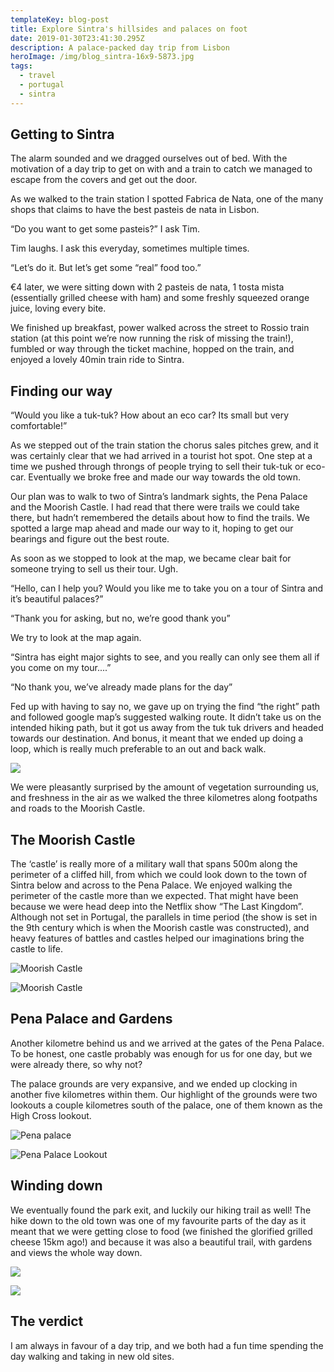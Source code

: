 ```yaml
---
templateKey: blog-post
title: Explore Sintra's hillsides and palaces on foot
date: 2019-01-30T23:41:30.295Z
description: A palace-packed day trip from Lisbon
heroImage: /img/blog_sintra-16x9-5873.jpg
tags:
  - travel
  - portugal
  - sintra
---
```

## Getting to Sintra

The alarm sounded and we dragged ourselves out of bed. With the motivation of a day trip to get on with and a train to catch we managed to escape from the covers and get out the door. 

As we walked to the train station I spotted Fabrica de Nata, one of the many shops that claims to have the best pasteis de nata in Lisbon.

“Do you want to get some pasteis?” I ask Tim.

Tim laughs. I ask this everyday, sometimes multiple times. 

“Let’s do it. But let’s get some “real” food too.” 

€4 later, we were sitting down with 2 pasteis de nata, 1 tosta mista (essentially grilled cheese with ham) and some freshly squeezed orange juice, loving every bite.

We finished up breakfast, power walked across the street to Rossio train station (at this point we’re now running the risk of missing the train!), fumbled or way through the ticket machine, hopped on the train, and enjoyed a lovely 40min train ride to Sintra. 

## Finding our way

“Would you like a tuk-tuk? How about an eco car? Its small but very comfortable!”

As we stepped out of the train station the chorus sales pitches grew, and it was certainly clear that we had arrived in a tourist hot spot. One step at a time we pushed through throngs of people trying to sell their tuk-tuk or eco-car. Eventually we broke free and made our way towards the old town. 

Our plan was to walk to two of Sintra’s landmark sights, the Pena Palace and the Moorish Castle. I had read that there were trails we could take there, but hadn’t remembered the details about how to find the trails. We spotted a large map ahead and made our way to it, hoping to get our bearings and figure out the best route.

As soon as we stopped to look at the map, we became clear bait for someone trying to sell us their tour. Ugh.

“Hello, can I help you? Would you like me to take you on a tour of Sintra and it’s beautiful palaces?”

“Thank you for asking, but no, we’re good thank you”

We try to look at the map again.

“Sintra has eight major sights to see, and you really can only see them all if you come on my tour....”

“No thank you, we’ve already made plans for the day”

Fed up with having to say no, we gave up on trying the find “the right” path and followed google map’s suggested walking route. It didn’t take us on the intended hiking path, but it got us away from the tuk tuk drivers and headed towards our destination. And bonus, it meant that we ended up doing a loop, which is really much preferable to an out and back walk.

![](/img/blog_sintra-5x7-4106.jpg)

We were pleasantly surprised by the amount of vegetation surrounding us, and freshness in the air as we walked the three kilometres along footpaths and roads to the Moorish Castle.

## The Moorish Castle

The ‘castle’ is really more of a military wall that spans 500m along the perimeter of a cliffed hill, from which we could look down to the town of Sintra below and across to the Pena Palace. We enjoyed walking the perimeter of the castle more than we expected. That might have been because we were head deep into the Netflix show “The Last Kingdom”. Although not set in Portugal, the parallels in time period (the show is set in the 9th century which is when the Moorish castle was constructed), and heavy features of battles and castles helped our imaginations bring the castle to life.

![Moorish Castle](/img/blog_sintra-5x7-5875.jpg)

![Moorish Castle](/img/blog_sintra-5x7-4130.jpg)

## Pena Palace and Gardens

Another kilometre behind us and we arrived at the gates of the Pena Palace. To be honest, one castle probably was enough for us for one day, but we were already there, so why not?

The palace grounds are very expansive, and we ended up clocking in another five kilometres within them. Our highlight of the grounds were two lookouts a couple kilometres south of the palace, one of them known as the High Cross lookout.

![Pena palace](/img/blog_sintra-5x7-5893.jpg)

![Pena Palace Lookout](/img/blog_sintra-16x9-5903.jpg)

## Winding down

We eventually found the park exit, and luckily our hiking trail as well! The hike down to the old town was one of my favourite parts of the day as it meant that we were getting close to food (we finished the glorified grilled cheese 15km ago!) and because it was also a beautiful trail, with gardens and views the whole way down.

![](/img/blog_sintra-16x9-4177.jpg)

![](/img/blog_sintra-16x9-4181.jpg)

## The verdict

I am always in favour of a day trip, and we both had a fun time spending the day walking and taking in new old sites.
